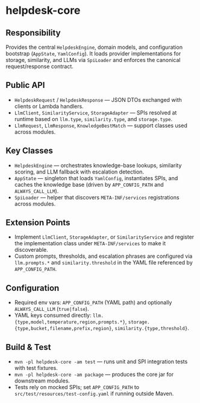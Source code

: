 # helpdesk-core

## Responsibility
Provides the central `HelpdeskEngine`, domain models, and configuration bootstrap (`AppState`, `YamlConfig`). It loads provider implementations for storage, similarity, and LLMs via `SpiLoader` and enforces the canonical request/response contract.

## Public API
- `HelpdeskRequest` / `HelpdeskResponse` — JSON DTOs exchanged with clients or Lambda handlers.
- `LlmClient`, `SimilarityService`, `StorageAdapter` — SPIs resolved at runtime based on `llm.type`, `similarity.type`, and `storage.type`.
- `LlmRequest`, `LlmResponse`, `KnowledgeBestMatch` — support classes used across modules.

## Key Classes
- `HelpdeskEngine` — orchestrates knowledge-base lookups, similarity scoring, and LLM fallback with escalation detection.
- `AppState` — singleton that loads `YamlConfig`, instantiates SPIs, and caches the knowledge base (driven by `APP_CONFIG_PATH` and `ALWAYS_CALL_LLM`).
- `SpiLoader` — helper that discovers `META-INF/services` registrations across modules.

## Extension Points
- Implement `LlmClient`, `StorageAdapter`, or `SimilarityService` and register the implementation class under `META-INF/services` to make it discoverable.
- Custom prompts, thresholds, and escalation phrases are configured via `llm.prompts.*` and `similarity.threshold` in the YAML file referenced by `APP_CONFIG_PATH`.

## Configuration
- Required env vars: `APP_CONFIG_PATH` (YAML path) and optionally `ALWAYS_CALL_LLM` (`true|false`).
- YAML keys consumed directly: `llm.{type,model,temperature,region,prompts.*}`, `storage.{type,bucket,filename,prefix,region}`, `similarity.{type,threshold}`.

## Build & Test
- `mvn -pl helpdesk-core -am test` — runs unit and SPI integration tests with test fixtures.
- `mvn -pl helpdesk-core -am package` — produces the core jar for downstream modules.
- Tests rely on mocked SPIs; set `APP_CONFIG_PATH` to `src/test/resources/test-config.yaml` if running outside Maven.
